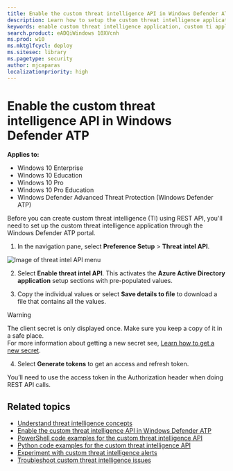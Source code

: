```yaml
---
title: Enable the custom threat intelligence API in Windows Defender ATP
description: Learn how to setup the custom threat intelligence application in Windows Defender ATP to create custom threat intelligence (TI).
keywords: enable custom threat intelligence application, custom ti application, application name, client id, authorization url, resource, client secret, access tokens
search.product: eADQiWindows 10XVcnh
ms.prod: w10
ms.mktglfcycl: deploy
ms.sitesec: library
ms.pagetype: security
author: mjcaparas
localizationpriority: high
---
```


# Enable the custom threat intelligence API in Windows Defender ATP

**Applies to:**

- Windows 10 Enterprise
- Windows 10 Education
- Windows 10 Pro
- Windows 10 Pro Education
- Windows Defender Advanced Threat Protection (Windows Defender ATP)

Before you can create custom threat intelligence (TI) using REST API, you'll need to set up the custom threat intelligence application through the Windows Defender ATP portal.

1. In the navigation pane, select **Preference Setup** > **Threat intel API**.

  ![Image of threat intel API menu](images/atp-threat-intel-api.png)

2. Select **Enable threat intel API**. This activates the **Azure Active Directory application** setup sections with pre-populated values.

3. Copy the individual values or select **Save details to file** to download a file that contains all the values.

  >[!WARNING]
  >The client secret is only displayed once. Make sure you keep a copy of it in a safe place. <br>
  For more information about getting a new secret see, [Learn how to get a new secret](troubleshoot-custom-ti-windows-defender-advanced-threat-protection.md#learn-how-to-get-a-new-client-secret).

4. Select **Generate tokens** to get an access and refresh token.

You’ll need to use the access token in the Authorization header when doing REST API calls.

## Related topics
- [Understand threat intelligence concepts](threat-indicator-concepts-windows-defender-advanced-threat-protection.md)
- [Enable the custom threat intelligence API in Windows Defender ATP](enable-custom-ti-windows-defender-advanced-threat-protection.md)
- [PowerShell code examples for the custom threat intelligence API](powershell-example-code-windows-defender-advanced-threat-protection.md)
- [Python code examples for the custom threat intelligence API](python-example-code-windows-defender-advanced-threat-protection.md)
- [Experiment with custom threat intelligence alerts](experiment-custom-ti-windows-defender-advanced-threat-protection.md)
- [Troubleshoot custom threat intelligence issues](troubleshoot-custom-ti-windows-defender-advanced-threat-protection.md)
